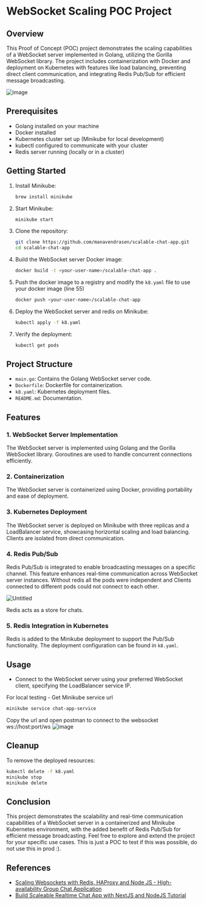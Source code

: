 # WebSocket Scaling POC Project

## Overview

This Proof of Concept (POC) project demonstrates the scaling capabilities of a WebSocket server implemented in Golang, utilizing the Gorilla WebSocket library. The project includes containerization with Docker and deployment on Kubernetes with features like load balancing, preventing direct client communication, and integrating Redis Pub/Sub for efficient message broadcasting.

![image](https://github.com/manavendrasen/scalable-chat-app/assets/26283488/e666eee7-270f-40ad-b049-0009c16c0d8e)

## Prerequisites

- Golang installed on your machine
- Docker installed
- Kubernetes cluster set up (Minikube for local development)
- kubectl configured to communicate with your cluster
- Redis server running (locally or in a cluster)

## Getting Started

1. Install Minikube:

    ```bash
    brew install minikube
    ```

2. Start Minikube:

    ```bash
    minikube start
    ```

3. Clone the repository:

    ```bash
    git clone https://github.com/manavendrasen/scalable-chat-app.git
    cd scalable-chat-app
    ```

4. Build the WebSocket server Docker image:

    ```bash
    docker build -t <your-user-name>/scalable-chat-app .
    ```

5. Push the docker image to a registry and modify the `k8.yaml` file to use your docker image (line 55)

	```bash
	docker push <your-user-name>/scalable-chat-app
	```

5. Deploy the WebSocket server and redis on Minikube:

    ```bash
    kubectl apply -f k8.yaml
    ```

6. Verify the deployment:

    ```bash
    kubectl get pods
    ```

## Project Structure

- `main.go`: Contains the Golang WebSocket server code.
- `Dockerfile`: Dockerfile for containerization.
- `k8.yaml`: Kubernetes deployment files.
- `README.md`: Documentation.

## Features

### 1. WebSocket Server Implementation

The WebSocket server is implemented using Golang and the Gorilla WebSocket library. Goroutines are used to handle concurrent connections efficiently.

### 2. Containerization

The WebSocket server is containerized using Docker, providing portability and ease of deployment.

### 3. Kubernetes Deployment

The WebSocket server is deployed on Minikube with three replicas and a LoadBalancer service, showcasing horizontal scaling and load balancing. Clients are isolated from direct communication.

### 4. Redis Pub/Sub

Redis Pub/Sub is integrated to enable broadcasting messages on a specific channel. This feature enhances real-time communication across WebSocket server instances.
Without redis all the pods were independent and Clients connected to different pods could not connect to each other.

![Untitled](https://github.com/manavendrasen/scalable-chat-app/assets/26283488/f8c3832f-b575-4a18-b658-879a27361acc)

Redis acts as a store for chats.

### 5. Redis Integration in Kubernetes

Redis is added to the Minikube deployment to support the Pub/Sub functionality. The deployment configuration can be found in `k8.yaml`.

## Usage

- Connect to the WebSocket server using your preferred WebSocket client, specifying the LoadBalancer service IP.

For local testing -
Get Minikube service url

```bash
minikube service chat-app-service
```

Copy the url and open postman to connect to the websocket ws://host:port/ws
![image](https://github.com/manavendrasen/scalable-chat-app/assets/26283488/f3c6fc93-6e7e-4cea-b96b-cf4fec5332d3)


## Cleanup

To remove the deployed resources:

```bash
kubectl delete -f k8.yaml
minikube stop
minikube delete
``` 

## Conclusion

This project demonstrates the scalability and real-time communication capabilities of a WebSocket server in a containerized and Minikube Kubernetes environment, with the added benefit of Redis Pub/Sub for efficient message broadcasting. Feel free to explore and extend the project for your specific use cases. This is just a POC to test if this was possible, do not use this in prod :).

## References
- [Scaling Websockets with Redis, HAProxy and Node JS - High-availability Group Chat Application](https://youtu.be/gzIcGhJC8hA)
- [Build Scaleable Realtime Chat App with NextJS and NodeJS Tutorial](https://youtu.be/CQQc8QyIGl0)
